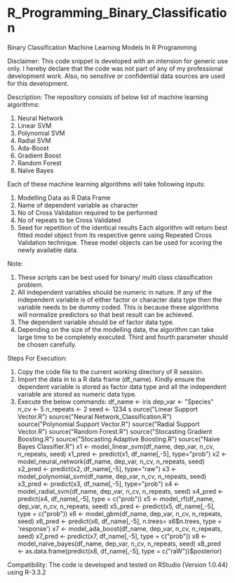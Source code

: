 # R_Programming_Binary_Classification
Binary Classification Machine Learning Models In R Programming

Disclaimer: 
This code snippet is developed with an intension for generic use only. I hereby declare that the code was not part of any of my professional development work. Also, no sensitive or confidential data sources are used for this development. 

Description: 
The repository consists of below list of machine learning algorithms: 
1. Neural Network 
2. Linear SVM 
3. Polynomial SVM 
4. Radial SVM 
5. Ada-Boost 
6. Gradient Boost 
7. Random Forest 
8. Naïve Bayes 

Each of these machine learning algorithms will take following inputs: 
1. Modelling Data as R Data Frame 
2. Name of dependent variable as character 
3. No of Cross Validation required to be performed 
4. No of repeats to be Cross Validated 
5. Seed for repetition of the identical results 
Each algorithm will return best fitted model object from its respective genre using Repeated Cross Validation technique. These model objects can be used for scoring the newly available data. 

Note: 
1. These scripts can be best used for binary/ multi class classification problem. 
2. All independent variables should be numeric in nature. If any of the independent variable is of either factor or character data type then the variable needs to be dummy coded. This is because these algorithms will normalize predictors so that best result can be achieved. 
3. The dependent variable should be of factor data type. 
4. Depending on the size of the modelling data, the algorithm can take large time to be completely executed. Third and fourth parameter should be chosen carefully. 

Steps For Execution: 
1. Copy the code file to the current working directory of R session. 
2. Import the data in to a R data frame (df_name). Kindly ensure the dependent variable is stored as factor data type and all the independent variable are stored as numeric data type. 
3. Execute the below commands: 
df_name <- iris 
dep_var <- "Species" 
n_cv <- 5 
n_repeats <- 2 
seed <- 1234 s
ource("Linear Support Vector.R") 
source("Neural Network_Classification.R") 
source("Polynomial Support Vector.R") 
source("Radial Support Vector.R") 
source("Random Forest.R") 
source("Stocasting Gradient Boosting.R") 
source("Stocasting Adaptive Boosting.R") 
source("Naive Bayes Classifier.R") 
x1 <- model_linear_svm(df_name, dep_var, n_cv, n_repeats, seed) 
x1_pred <- predict(x1, df_name[,-5], type="prob") 
x2 <- model_neural_network(df_name, dep_var, n_cv, n_repeats, seed) 
x2_pred <- predict(x2, df_name[,-5], type="raw") 
x3 <- model_polynomial_svm(df_name, dep_var, n_cv, n_repeats, seed) 
x3_pred <- predict(x3, df_name[,-5], type="prob") 
x4 <- model_radial_svm(df_name, dep_var, n_cv, n_repeats, seed) 
x4_pred <- predict(x4, df_name[,-5], type = c("prob")) 
x5 <- model_rf(df_name, dep_var, n_cv, n_repeats, seed) 
x5_pred <- predict(x5, df_name[,-5], type = c("prob")) 
x6 <- model_gbm(df_name, dep_var, n_cv, n_repeats, seed) 
x6_pred <- predict(x6, df_name[,-5], n.trees= x6$n.trees, type = 'response') 
x7 <- model_ada_boost(df_name, dep_var, n_cv, n_repeats, seed) 
x7_pred <- predict(x7, df_name[,-5], type = c("prob")) 
x8 <- model_naive_bayes(df_name, dep_var, n_cv, n_repeats, seed)
x8_pred <- as.data.frame(predict(x8, df_name[,-5], type = c("raW"))$posterior) 

Compatibility: 
The code is developed and tested on RStudio (Version 1.0.44) using R-3.3.2
